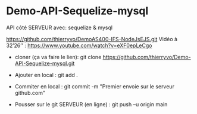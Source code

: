 # Demo-API-Sequelize-mysql
API côté SERVEUR avec: sequelize &amp; mysql


https://github.com/thierryvo/DemoAS400-IFS-NodeJsEJS.git
Vidéo à 32’26’’ : https://www.youtube.com/watch?v=eXF0epLeCgo


* cloner (ça va faire le lien): git clone https://github.com/thierryvo/Demo-API-Sequelize-mysql.git

* Ajouter en local : git add .
* Commiter en local : git commit -m "Premier envoie sur le serveur github.com"
* Pousser sur le git SERVEUR (en ligne) : git push –u origin main
